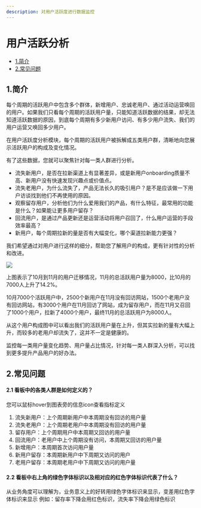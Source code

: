```yaml
---
description: 对用户活跃度进行数据监控
---
```


# 用户活跃分析

* [1.简介](user-engagement-analysis.md#1-jian-jie)
* [2.常见问题](user-engagement-analysis.md#2-chang-jian-wen-ti)

## 1.简介

每个周期的活跃用户中包含多个群体，新增用户、忠诚老用户、通过活动运营唤回的用户。如果我们只看每个周期的活跃用户量，只能知道活跃数据的结果，却无法知道活跃数据的原因，到底每个周期有多少新用户访问、有多少用户流失、我们的用户运营又唤回多少用户。

在用户活跃度分析模块，每个周期的活跃用户被拆解成五类用户群，清晰地向您展示活跃用户的构成及变化情况。

有了这些数据，您就可以聚焦针对每一类人群进行分析。

* 流失新用户，是否在拉新渠道上有显著差异，或是新用户onboarding质量不高、新用户没有快速发现兴趣点或价值点。
* 流失老用户，为什么流失了，产品无法长久的吸引用户？是不是应该做一下用户访谈找到他们不再使用的原因。
* 观察留存用户，分析他们为什么爱用我们的产品，有什么特征，最常用的功能是什么？如果能让更多用户留存？
* 回流用户，是通过产品更新还是运营活动将用户召回了，什么用户运营的手段效率最高？
* 新用户，每个周期拉新的量是否有大幅变化，哪个渠道拉新能力更强？

我们希望通过对用户进行这样的细分，帮助您了解用户的构成，更有针对性的分析和改进。

![](https://docs.growingio.com/.gitbook/assets/engagement-1.png)

上图表示了10月到11月的用户迁移情况，11月的总活跃用户量为8000，比10月的7000人上升了14.2%。

10月7000个活跃用户中，2500个新用户在11月没有回访网站，1500个老用户没有回访网站，有3000个用户在11月回访了网站，成为留存用户，而在11月又召回了1000个用户，拉新了4000个用户，最终11月的总活跃用户为8000人。

从这个用户构成图中可以看出我们的活跃用户量在上升，但其实拉新的量有大幅上升，而较多的老用户却流失了，这并不一定是健康的。

监控每一类用户量变化趋势、用户量占比情况，针对每一类人群深入分析，可以找到更多提升产品用户的好办法。

## 2.常见问题

#### 2.1 看板中的各类人群是如何定义的？ <a id="1&#x770B;&#x677F;&#x4E2D;&#x7684;&#x5404;&#x7C7B;&#x4EBA;&#x7FA4;&#x662F;&#x5982;&#x4F55;&#x5B9A;&#x4E49;&#x7684;&#xFF1F;"></a>

您可以鼠标hover到图表旁的信息icon查看指标定义

1. 流失新用户：上个周期新用户中本周期没有回访的用户量
2. 流失老用户：上个周期老用户中本周期没有回访的用户量
3. 留存用户：上个周期用户中本周期又回访的用户量
4. 回流用户：老用户中上个周期没有访问，本周期又回访的用户量
5. 新增用户：本周期首次访问用户量
6. 新用户留存：本周期新用户中下周期又访问的用户
7. 老用户留存：本周期老用户中下周期又访问的用户量

#### 2.2 看板中右上角的绿色字体标识以及相对应的红色字体标识代表了什么？ <a id="2&#x770B;&#x677F;&#x4E2D;&#x53F3;&#x4E0A;&#x89D2;&#x7684;&#x7EFF;&#x8272;&#x5B57;&#x4F53;&#x6807;&#x8BC6;&#x4EE5;&#x53CA;&#x76F8;&#x5BF9;&#x5E94;&#x7684;&#x7EA2;&#x8272;&#x5B57;&#x4F53;&#x6807;&#x8BC6;&#x4EE3;&#x8868;&#x4E86;&#x4EC0;&#x4E48;&#xFF1F;"></a>

从业务角度可以理解为，业务意义上的好转用绿色字体标识来显示，变差用红色字体标识来显示 例如：留存率下降会用红色标识，流失率下降会用绿色标识

